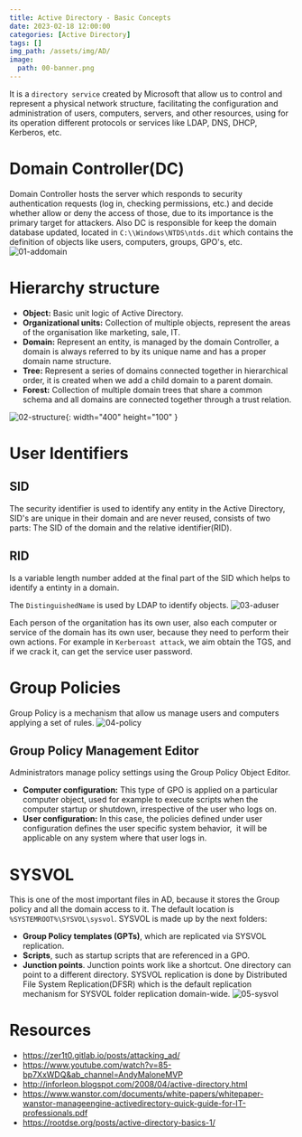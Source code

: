 ```yaml
---
title: Active Directory - Basic Concepts
date: 2023-02-18 12:00:00 
categories: [Active Directory]
tags: []
img_path: /assets/img/AD/
image: 
  path: 00-banner.png
---
```

It is a `directory service` created by Microsoft that allow us to control and represent a physical network structure, facilitating the configuration and administration of users, computers, servers, and other resources, using for its operation different protocols or services like LDAP, DNS, DHCP, Kerberos, etc.
# Domain Controller(DC)
Domain Controller hosts the server which responds to security authentication requests (log in, checking permissions, etc.) and decide whether allow or deny the access of those, due to its importance is the primary target for attackers.
Also DC is responsible for keep the domain database updated, located in `C:\\Windows\NTDS\ntds.dit` which contains the definition of objects like users, computers, groups, GPO's, etc.
![01-addomain](01-addomain.png)
# Hierarchy structure

- **Object:** Basic unit logic of Active Directory.
- **Organizational units:** Collection of multiple objects, represent the areas of the organisation like marketing, sale, IT.
- **Domain:** Represent an entity, is managed by the domain Controller, a domain is always referred to by its unique name and has a proper domain name structure.
- **Tree:** Represent a series of domains connected together in hierarchical order, it is created when we add a child domain to a parent domain.
- **Forest:** Collection of multiple domain trees that share a common schema and all domains are connected together through a trust relation.

![02-structure](02-structure.png){: width="400" height="100" }
# User Identifiers
## SID
The security identifier is used to identify any entity in the Active Directory, SID's are unique in their domain and are never reused, consists of two parts: The SID of the domain and the relative identifier(RID).
## RID
Is a variable length number added at the final part of the SID which helps to identify a entinty in a domain.

The `DistinguishedName` is used by LDAP to identify objects.
![03-aduser](03-aduser.png)

Each person of the organitation has its own user, also each computer or service of the domain has its own user, because they need to perform their own actions. For example in `Kerberoast attack`,  we aim obtain the TGS, and if we crack it, can get the service user password.

# Group Policies

Group Policy is a mechanism that allow us manage users and computers applying a set of rules.
![04-policy](04-policy.png)
## Group Policy Management Editor

Administrators manage policy settings using the Group Policy Object Editor.

- **Computer configuration:** This type of GPO is applied on a particular computer object, used for example to execute scripts when the computer startup or shutdown, irrespective of the user who logs on.
- **User configuration:** In this case, the policies defined under user configuration defines the user specific system behavior,  it will be applicable on any system where that user logs in.

# SYSVOL
This is one of the most important files in AD, because it stores the Group policy and all the domain access to it. The default location is `%SYSTEMROOT%\SYSVOL\sysvol`.
SYSVOL is made up by the next folders:
-   **Group Policy templates (GPTs)**, which are replicated via SYSVOL replication.
-   **Scripts**, such as startup scripts that are referenced in a GPO.
-   **Junction points**. Junction points work like a shortcut. One directory can point to a different directory.
SYSVOL replication is done by Distributed File System Replication(DFSR) which is the default replication mechanism for SYSVOL folder replication domain-wide.
![05-sysvol](05-sysvol.png)

# Resources
- https://zer1t0.gitlab.io/posts/attacking_ad/
- https://www.youtube.com/watch?v=85-bp7XxWDQ&ab_channel=AndyMaloneMVP
- http://inforleon.blogspot.com/2008/04/active-directory.html
- https://www.wanstor.com/documents/white-papers/whitepaper-wanstor-manageengine-activedirectory-quick-guide-for-IT-professionals.pdf
- https://rootdse.org/posts/active-directory-basics-1/
